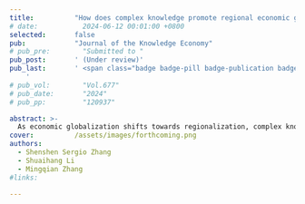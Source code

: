 ```yaml
---
title:          "How does complex knowledge promote regional economic growth within the \"Belt and Road\"?"
# date:           2024-06-12 00:01:00 +0800
selected:       false
pub:            "Journal of the Knowledge Economy"
# pub_pre:        "Submitted to "
pub_post:       ' (Under review)'
pub_last:       ' <span class="badge badge-pill badge-publication badge-success">1<sup>st</sup> author</span> <span class="badge badge-pill badge-publication badge-success-c">Corr. author</span>
    '
# pub_vol:        "Vol.677"
# pub_date:       "2024"
# pub_pp:         "120937"

abstract: >-
  As economic globalization shifts towards regionalization, complex knowledge becomes more crucial. Recently, a burgeoning literature has explored how complex knowledge facilitates economic growth. Given the representativeness of the ``Belt and Road" Initiative in world economic regionalization, we extend this discussion within the countries involved, and make several distinctions. First, by combining the Fitness and Complexity (FC) Algorithm and the matrix-estimation exercise in the bipartite network, we develop a more comprehensive and effective method to measure knowledge complexity based on the similarity and specialization of patents’ outputting structure. Second, by employing the Instrument Variable Fixed Effect Quantile Regression (IV-FEQR) method, we investigate the economic effects of complex knowledge production while considering heterogeneity and endogeneity issues. Our findings indicate that increasing knowledge complexity significantly promotes a country's economic growth, a result that remains robust across various checks. The benchmark result can be explained theoretically well through the macro-level international competitive advantage and micro-level innovational practice, both enhanced by complex knowledge and the two underlying driving forces that can also be empirically identified. Heterogeneity results further reveal that the promotion effect varies across regions and “expirations”. Our analysis offers practical insights for measuring knowledge complexity and provides important policy implications for boosting economic growth under the current geopolitical tension.
cover:          /assets/images/forthcoming.png
authors:
  - Shenshen Sergio Zhang
  - Shuaihang Li
  - Mingqian Zhang
#links:

---
```

